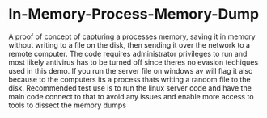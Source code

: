 # In-Memory-Process-Memory-Dump
A proof of concept of capturing a processes memory, saving it in memory without writing to a file on the disk, then sending it over the network to a remote computer. The code requires administrator privileges to run and most likely antivirus has to be turned off since theres no evasion techiques used in this demo. If you run the server file on windows av will flag it also because to the computers its a process thats writing a random file to the disk. Recommended test use is to run the linux server code and have the main code connect to that to avoid any issues and enable more access to tools to dissect the memory dumps
